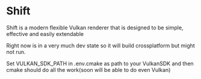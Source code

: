 # Shift
Shift is a modern flexible Vulkan renderer that is designed to be simple, effective and easily extendable

Right now is in a very much dev state so it will build crossplatform but might not run.

Set VULKAN_SDK_PATH in .env.cmake as path to your VulkanSDK and then cmake should do all the work(soon will be able to do even Vulkan)
